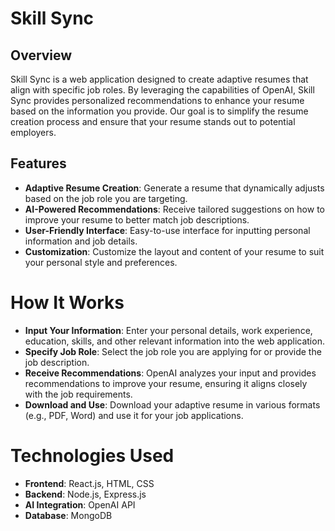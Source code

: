 # Skill Sync

## Overview
Skill Sync is a web application designed to create adaptive resumes that align with specific job roles. By leveraging the capabilities of OpenAI, Skill Sync provides personalized recommendations to enhance your resume based on the information you provide. Our goal is to simplify the resume creation process and ensure that your resume stands out to potential employers.

## Features
* **Adaptive Resume Creation**: Generate a resume that dynamically adjusts based on the job role you are targeting.
* **AI-Powered Recommendations**: Receive tailored suggestions on how to improve your resume to better match job descriptions.
* **User-Friendly Interface**: Easy-to-use interface for inputting personal information and job details.
* **Customization**: Customize the layout and content of your resume to suit your personal style and preferences.
  
# How It Works
* **Input Your Information**: Enter your personal details, work experience, education, skills, and other relevant information into the web application.
* **Specify Job Role**: Select the job role you are applying for or provide the job description.
* **Receive Recommendations**: OpenAI analyzes your input and provides recommendations to improve your resume, ensuring it aligns closely with the job requirements.
* **Download and Use**: Download your adaptive resume in various formats (e.g., PDF, Word) and use it for your job applications.

# Technologies Used
* **Frontend**: React.js, HTML, CSS
* **Backend**: Node.js, Express.js
* **AI Integration**: OpenAI API
* **Database**: MongoDB 
